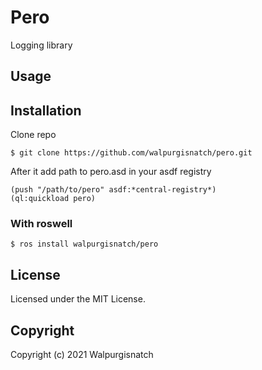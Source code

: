 # Pero
Logging library

## Usage

## Installation
Clone repo
```
$ git clone https://github.com/walpurgisnatch/pero.git
```
After it add path to pero.asd in your asdf registry 
```
(push "/path/to/pero" asdf:*central-registry*)
(ql:quickload pero)
```

### With roswell
```
$ ros install walpurgisnatch/pero
```

## License

Licensed under the MIT License.

## Copyright

Copyright (c) 2021 Walpurgisnatch
